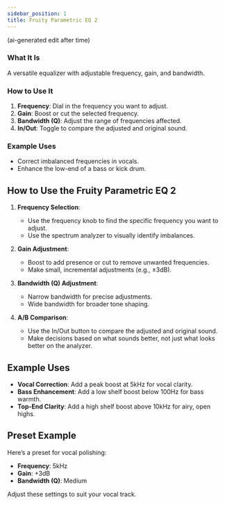 ```yaml
---
sidebar_position: 1
title: Fruity Parametric EQ 2
---
```


(ai-generated edit after time)

### What It Is
A versatile equalizer with adjustable frequency, gain, and bandwidth.

### How to Use It

1. **Frequency**: Dial in the frequency you want to adjust.
2. **Gain**: Boost or cut the selected frequency.
3. **Bandwidth (Q)**: Adjust the range of frequencies affected.
4. **In/Out**: Toggle to compare the adjusted and original sound.

### Example Uses
- Correct imbalanced frequencies in vocals.
- Enhance the low-end of a bass or kick drum.

## How to Use the Fruity Parametric EQ 2

1. **Frequency Selection**:
   - Use the frequency knob to find the specific frequency you want to adjust.
   - Use the spectrum analyzer to visually identify imbalances.

2. **Gain Adjustment**:
   - Boost to add presence or cut to remove unwanted frequencies.
   - Make small, incremental adjustments (e.g., ±3dB).

3. **Bandwidth (Q) Adjustment**:
   - Narrow bandwidth for precise adjustments.
   - Wide bandwidth for broader tone shaping.

4. **A/B Comparison**:
   - Use the In/Out button to compare the adjusted and original sound.
   - Make decisions based on what sounds better, not just what looks better on the analyzer.

## Example Uses

- **Vocal Correction**: Add a peak boost at 5kHz for vocal clarity.
- **Bass Enhancement**: Add a low shelf boost below 100Hz for bass warmth.
- **Top-End Clarity**: Add a high shelf boost above 10kHz for airy, open highs.

## Preset Example

Here’s a preset for vocal polishing:

- **Frequency**: 5kHz
- **Gain**: +3dB
- **Bandwidth (Q)**: Medium

Adjust these settings to suit your vocal track.